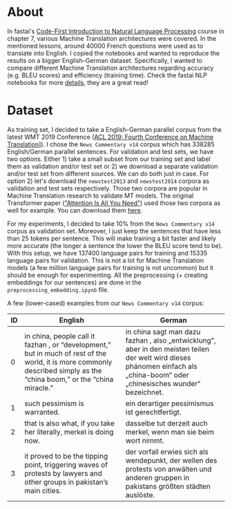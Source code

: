 # About
In fastai's [Code-First Introduction to Natural Language Processing](https://www.fast.ai/2019/07/08/fastai-nlp/) course in chapter 7, various Machine Translation architectures were covered. In the mentioned lessons, around 40000 French questions were used as to translate into English. I copied the notebooks and wanted to reproduce the results on a bigger English-German dataset. Specifically, I wanted to compare different Machine Translation architectures regarding accuracy (e.g. BLEU scores) and efficiency (training time). Check the fastai NLP notebooks for more [details](https://github.com/fastai/course-nlp), they are a great read! 

# Dataset
As training set, I decided to take a English-German parallel corpus from the latest WMT 2019 Conference ([ACL 2019: Fourth Conference on Machine Translation](http://www.statmt.org/wmt19/)]). I chose the `News Commentary v14` corpus which has 338285 English/German parallel sentences. For validation and test sets, we have two options. Either 1) take a small subset from our training set and label them as validation and/or test set or 2) we download a separate validation and/or test set from different sources. We can do both just in case. For option 2) let's download the `newstest2013` and  `newstest2014` corpora as validation and test sets respectively. Those two corpora are popular in Machine Translation research to validate MT models. The original Transformer paper (["Attention Is All You Need"](https://arxiv.org/abs/1706.03762)) used those two corpora as well for example. You can download them [here](https://google.github.io/seq2seq/data/). 

For my experiments, I decided to take 10% from the `News Commentary v14` corpus as validation set. Moreover, I just keep the sentences that have less than 25 tokens per sentence. This will make training a bit faster and likely more accurate (the longer a sentence the lower the BLEU score tend to be). With this setup, we have 137400 language pairs for training and 15335 language pairs for validation. This is not a lot for Machine Translation models (a few million language pairs for training is not uncommon) but it should be enough for experimenting. All the preprocessing (+ creating embeddings for our sentences) are done in the `preprocessing_embedding.ipynb` file.

A few (lower-cased) examples from our `News Commentary v14` corpus: 

| ID          |   English  |  German   | 
|-------------|-------------|----------|
| 0 | in china, people call it fazhan , or “development,” but in much of rest of the world, it is more commonly described simply as the “china boom,” or the “china miracle.” | in china sagt man dazu fazhan , also „entwicklung”,  aber in den meisten teilen der welt wird dieses phänomen einfach als „china-boom“ oder „chinesisches wunder“ bezeichnet. |  
| 1 | such pessimism is warranted. | ein derartiger pessimismus ist gerechtfertigt. |  
| 2 | that is also what, if you take her literally, merkel is doing now. | dasselbe tut derzeit auch merkel, wenn man sie beim wort nimmt. |
| 3 | 	it proved to be the tipping point, triggering waves of protests by lawyers and other groups in pakistan’s main cities. | der vorfall erwies sich als wendepunkt, der wellen des protests von anwälten und anderen gruppen in pakistans größten städten auslöste. |
